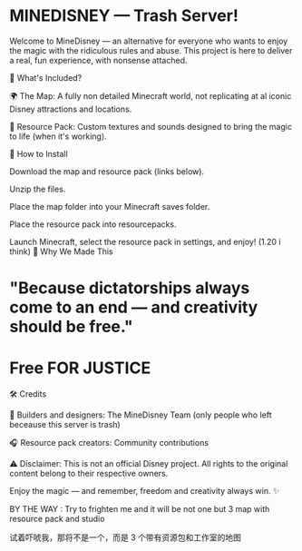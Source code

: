 # MINEDISNEY — Trash Server!

Welcome to MineDisney — an alternative for everyone who wants to enjoy the magic with the ridiculous rules and abuse. This project is here to deliver a real, fun experience, with nonsense attached.

📌 What's Included?

🌍 The Map: A fully non detailed Minecraft world, not replicating at al iconic Disney attractions and locations.

🎨 Resource Pack: Custom textures and sounds designed to bring the magic to life (when it's working).

🚀 How to Install

Download the map and resource pack (links below).

Unzip the files.

Place the map folder into your Minecraft saves folder.

Place the resource pack into resourcepacks.

Launch Minecraft, select the resource pack in settings, and enjoy!
(1.20 i think)
💪 Why We Made This

<h1>"Because dictatorships always come to an end — and creativity should be free."</h1>

# Free FOR JUSTICE

🛠️ Credits

🎢 Builders and designers: The MineDisney Team (only people who left beceause this server is trash)

🎧 Resource pack creators: Community contributions

⚠️ Disclaimer: This is not an official Disney project. All rights to the original content belong to their respective owners.

Enjoy the magic — and remember, freedom and creativity always win. ✨


BY THE WAY : Try to frighten me and it will be not one but 3 map with resource pack and studio


试着吓唬我，那将不是一个，而是 3 个带有资源包和工作室的地图

